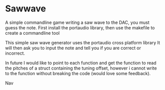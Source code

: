 # Sawwave
A simple commandline game writing a saw wave to the DAC, you must guess the note.
First install the portaudio library, then use the makefile to create a commandline tool

This simple saw wave generator uses the portaudio cross platform library It will then ask you to input the note and tell you if you are correct or incorrect.

In future I would like to point to each function and get the function to read the pitches of a struct containing the tuning offset, however i cannot write to the function without breaking the code (would love some feedback).

Nav
